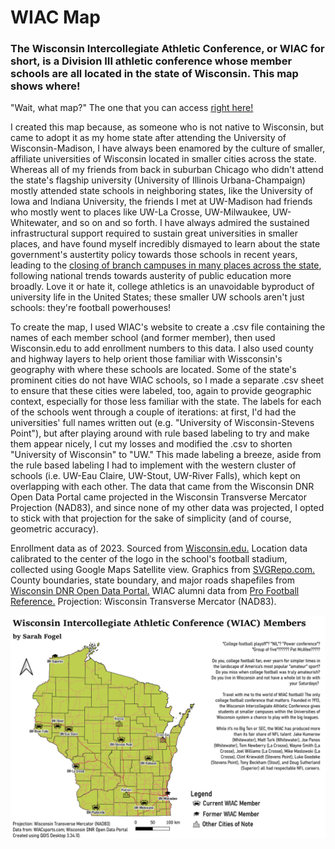 # WIAC Map

### The Wisconsin Intercollegiate Athletic Conference, or WIAC for short, is a Division III athletic conference whose member schools are all located in the state of Wisconsin. This map shows where!

"Wait, what map?" The one that you can access [right here!](https://notfogel.github.io/WIAC-map/)











I created this map because, as someone who is not native to Wisconsin, but came to adopt it as my home state after attending the University of Wisconsin-Madison, I have always been enamored by the culture of smaller, affiliate universities of Wisconsin located in smaller cities across the state. Whereas all of my friends from back in suburban Chicago who didn't attend the state's flagship university (University of Illinois Urbana-Champaign) mostly attended state schools in neighboring states, like the University of Iowa and Indiana University, the friends I met at UW-Madison had friends who mostly went to places like UW-La Crosse, UW-Milwaukee, UW-Whitewater, and so on and so forth. I have always admired the sustained infrastructural support required to sustain great universities in smaller places, and have found myself incredibly dismayed to learn about the state government's austertity policy towards those schools in recent years, leading to the [closing of branch campuses in many places across the state](https://www.jsonline.com/story/news/education/2024/09/17/uw-system-no-longer-readily-releasing-branch-campus-enrollment-data/75075570007/), following national trends towards austerity of public education more broadly. Love it or hate it, college athletics is an unavoidable byproduct of university life in the United States; these smaller UW schools aren't just schools: they're football powerhouses! 






To create the map, I used WIAC's website to create a .csv file containing the names of each member school (and former member), then used Wisconsin.edu to add enrollment numbers to this data. I also used county and highway layers to help orient those familiar with Wissconsin's geography with where these schools are located. Some of the state's prominent cities do not have WIAC schools, so I made a separate .csv sheet to ensure that these cities were labeled, too, again to provide geographic context, especially for those less familiar with the state. The labels for each of the schools went through a couple of iterations: at first, I'd had the universities' full names written out (e.g. "University of Wisconsin-Stevens Point"), but after playing around with rule based labeling to try and make them appear nicely, I cut my losses and modified the .csv to shorten "University of Wisconsin" to "UW." This made labeling a breeze, aside from the rule based labeling I had to implement with the western cluster of schools (i.e. UW-Eau Claire, UW-Stout, UW-River Falls), which kept on overlapping with each other. The data that came from the Wisconsin DNR Open Data Portal came projected in the Wisconsin Transverse Mercator Projection (NAD83), and since none of my other data was projected, I opted to stick with that projection for the sake of simplicity (and of course, geometric accuracy).


Enrollment data as of 2023. Sourced from [Wisconsin.edu.](https://www.wisconsin.edu/education-reports-statistics/enrollments/)
Location data calibrated to the center of the logo in the school's football stadium, collected using Google Maps Satellite view.
Graphics from [SVGRepo.com.](svgrepo.com) 
County boundaries, state boundary, and major roads shapefiles from [Wisconsin DNR Open Data Portal.](https://data-wi-dnr.opendata.arcgis.com/)
WIAC alumni data from [Pro Football Reference.](https://www.pro-football-reference.com)
Projection: Wisconsin Transverse Mercator (NAD83).

![If the map isn't loading, yes it is.](WIAC%20layout%20small.png)